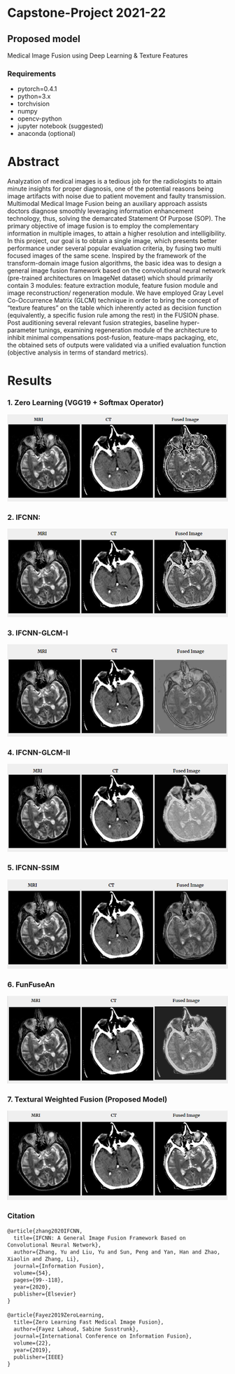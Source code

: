 # Capstone-Project 2021-22

## Proposed model
Medical Image Fusion using Deep Learning & Texture Features

### Requirements
- pytorch=0.4.1
- python=3.x
- torchvision
- numpy
- opencv-python
- jupyter notebook (suggested)
- anaconda (optional)

# Abstract
Analyzation of medical images is a tedious job for the radiologists to attain minute insights for proper diagnosis, one of the potential reasons being image artifacts with noise due to patient movement and faulty transmission. Multimodal Medical Image Fusion being an auxiliary approach assists doctors diagnose smoothly leveraging information enhancement technology, thus, solving the demarcated Statement Of Purpose (SOP). The primary objective of image fusion is to employ the complementary information in multiple images, to attain a higher resolution and intelligibility. In this project, our goal is to obtain a single image, which presents better performance under several popular evaluation criteria, by fusing two multi focused images of the same scene. Inspired by the framework of the transform-domain image fusion algorithms, the basic idea was to design a general image fusion framework based on the convolutional neural network (pre-trained architectures on ImageNet dataset) which should primarily contain 3 modules: feature extraction module, feature fusion module and image reconstruction/ regeneration module. We have employed Gray Level Co-Occurrence Matrix (GLCM) technique in order to bring the concept of “texture features” on the table which inherently acted as decision function (equivalently, a specific fusion rule among the rest) in the FUSION phase. Post auditioning several relevant fusion strategies, baseline hyper-parameter tunings, examining regeneration module of the architecture to inhibit minimal compensations post-fusion, feature-maps packaging, etc, the obtained sets of outputs were validated via a unified evaluation function (objective analysis in terms of standard metrics).



# Results
### 1. Zero Learning (VGG19 + Softmax Operator)
![Zero_Learning-Output](https://github.com/mukulkumar10/Capstone-Project-2021-22/blob/main/Results/Zero_Learning-Output.PNG)

### 2. IFCNN:
![Ifcnn-Output](https://github.com/mukulkumar10/Capstone-Project-2021-22/blob/main/Results/Ifcnn-Output.PNG)

### 3. IFCNN-GLCM-I
![Ifcnn-glcm-i-Output](https://github.com/mukulkumar10/Capstone-Project-2021-22/blob/main/Results/Ifcnn-glcm-i-Output.PNG)

### 4. IFCNN-GLCM-II
![Ifcnn-glcm-ii-Output](https://github.com/mukulkumar10/Capstone-Project-2021-22/blob/main/Results/Ifcnn-glcm-ii-Output.PNG)

### 5. IFCNN-SSIM
![Ifcnn_ssim-Output](https://github.com/mukulkumar10/Capstone-Project-2021-22/blob/main/Results/Ifcnn_ssim-Output.PNG)

### 6. FunFuseAn
![funfusean-Output](https://github.com/mukulkumar10/Capstone-Project-2021-22/blob/main/Results/funfusean-Output.PNG)

### 7. Textural Weighted Fusion (Proposed Model)
![Proposed_model_Output](https://github.com/mukulkumar10/Capstone-Project-2021-22/blob/main/Results/Proposed_model_Output.PNG)


### Citation
```
@article{zhang2020IFCNN,
  title={IFCNN: A General Image Fusion Framework Based on Convolutional Neural Network},
  author={Zhang, Yu and Liu, Yu and Sun, Peng and Yan, Han and Zhao, Xiaolin and Zhang, Li},
  journal={Information Fusion},
  volume={54},
  pages={99--118},
  year={2020},
  publisher={Elsevier}
}

@article{Fayez2019ZeroLearning,
  title={Zero Learning Fast Medical Image Fusion},
  author={Fayez Lahoud, Sabine Susstrunk},
  journal={International Conference on Information Fusion},
  volume={22},
  year={2019},
  publisher={IEEE}
}

```
